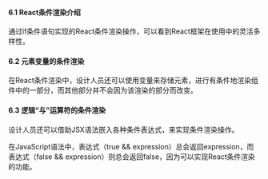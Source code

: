 #### 6.1 React条件渲染介绍

通过if条件语句实现的React条件渲染操作，可以看到React框架在使用中的灵活多样性。

#### 6.2 元素变量的条件渲染

在React条件渲染中，设计人员还可以使用变量来存储元素，进行有条件地渲染组件中的一部分，而其他部分并不会因为该渲染的部分而改变。

#### 6.3 逻辑“与”运算符的条件渲染

设计人员还可以借助JSX语法嵌入各种条件表达式，来实现条件渲染操作。

在JavaScript语法中，表达式（true && expression）总会返回expression，而表达式（false && expression）则总会返回false，因为可以实现React条件渲染的功能。